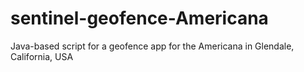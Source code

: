 # sentinel-geofence-Americana
Java-based script for a geofence app for the Americana in Glendale, California, USA 
